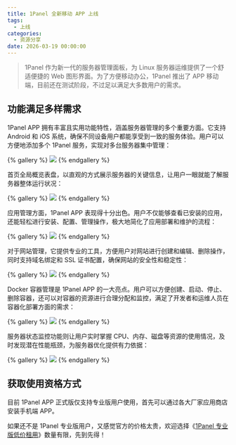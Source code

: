 ```yaml
---
title: 1Panel 全新移动 APP 上线
tags:
  - 上线
categories:
  - 资源分享
date: 2026-03-19 00:00:00
---
```


> 1Panel 作为新一代的服务器管理面板，为 Linux 服务器运维提供了一个舒适便捷的 Web 图形界面。为了方便移动办公，1Panel 推出了 APP 移动端，目前还在测试阶段，不过足以满足大多数用户的需求。

<!-- more -->

## 功能满足多样需求

1Panel APP 拥有丰富且实用功能特性，涵盖服务器管理的多个重要方面。它支持 Android 和 iOS 系统，确保不同设备用户都能享受到一致的服务体验。用户可以方便地添加多个 1Panel 服务，实现对多台服务器集中管理：

{% gallery %}
![](https://cdn.dusays.com/2025/03/810-1.jpg)
{% endgallery %}

首页全局概览表盘，以直观的方式展示服务器的关键信息，让用户一眼就能了解服务器整体运行状况：

{% gallery %}
![](https://cdn.dusays.com/2025/03/810-2.jpg)
{% endgallery %}

应用管理方面，1Panel APP 表现得十分出色。用户不仅能够查看已安装的应用，还能轻松进行安装、配置、管理操作，极大地简化了应用部署和维护的流程：

{% gallery %}
![](https://cdn.dusays.com/2025/03/810-3.jpg)
{% endgallery %}

对于网站管理，它提供专业的工具，方便用户对网站进行创建和编辑、删除操作，同时支持域名绑定和 SSL 证书配置，确保网站的安全性和稳定性：

{% gallery %}
![](https://cdn.dusays.com/2025/03/810-4.jpg)
{% endgallery %}

Docker 容器管理是 1Panel APP 的一大亮点。用户可以方便创建、启动、停止、删除容器，还可以对容器的资源进行合理分配和监控，满足了开发者和运维人员在容器化部署方面的需求：

{% gallery %}
![](https://cdn.dusays.com/2025/03/810-6.jpg)
{% endgallery %}

服务器状态监控功能则让用户实时掌握 CPU、内存、磁盘等资源的使用情况，及时发现潜在性能瓶颈，为服务器优化提供有力依据：

{% gallery %}
![](https://cdn.dusays.com/2025/03/810-8.jpg)
{% endgallery %}

## 获取使用资格方式

目前 1Panel APP 正式版仅支持专业版用户使用，首先可以通过各大厂家应用商店安装手机端 APP。

如果还不是 1Panel 专业版用户，又感觉官方的价格太贵，欢迎选择《[1Panel 专业版低价租用](https://dusays.com/774/)》数量有限，先到先得！